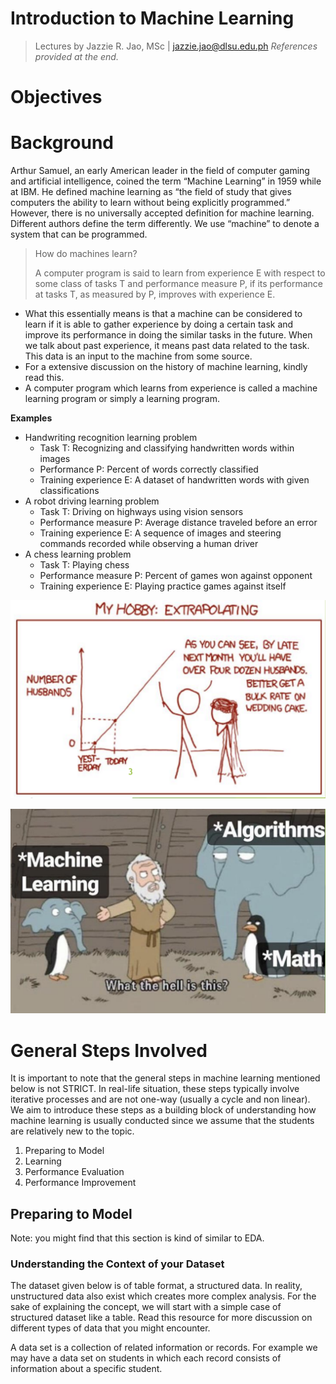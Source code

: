 

# Introduction to Machine Learning

> Lectures by Jazzie R. Jao, MSc | jazzie.jao@dlsu.edu.ph 
> *References provided at the end.*
# Objectives



# Background

Arthur Samuel, an early American leader in the field of computer gaming and artificial intelligence, coined the term “Machine Learning” in 1959 while at IBM. He defined machine learning as “the field of study that gives computers the ability to learn without being explicitly programmed.” However, there is no universally accepted definition for machine learning. Different authors define the term differently. We use “machine” to denote a system that can be programmed.

> How do machines learn?
> 
> A computer program is said to learn from experience E with respect to some class of tasks T and performance measure P, if its performance at tasks T, as measured by P, improves with experience E.

- What this essentially means is that a machine can be considered to learn if it is able to gather experience by doing a certain task and improve its performance in doing the similar tasks in the future. When we talk about past experience, it means past data related to the task. This data is an input to the machine from some source.
- For a extensive discussion on the history of machine learning, kindly read this.
- A computer program which learns from experience is called a machine learning program or simply a learning program.

**Examples**

- Handwriting recognition learning problem
    - Task T: Recognizing and classifying handwritten words within images
    - Performance P: Percent of words correctly classified
    - Training experience E: A dataset of handwritten words with given classifications
- A robot driving learning problem
    - Task T: Driving on highways using vision sensors
    - Performance measure P: Average distance traveled before an error
    - Training experience E: A sequence of images and steering commands recorded while observing a human driver
- A chess learning problem
    - Task T: Playing chess
    - Performance measure P: Percent of games won against opponent
    - Training experience E: Playing practice games against itself

![](images/Screenshot%202024-08-28%20at%205.59.14%20PM.png)

![](../../Screenshot%202024-08-28%20at%206.01.06%20PM.png)


# General Steps Involved

It is important to note that the general steps in machine learning mentioned below is not STRICT. In real-life situation, these steps typically involve iterative processes and are not one-way (usually a cycle and non linear). We aim to introduce these steps as a building block of understanding how machine learning is usually conducted since we assume that the students are relatively new to the topic.

1. Preparing to Model
2. Learning
3. Performance Evaluation
4. Performance Improvement

## Preparing to Model

Note: you might find that this section is kind of similar to EDA.

### Understanding the Context of your Dataset

The dataset given below is of table format, a structured data. In reality, unstructured data also exist which creates more complex analysis. For the sake of explaining the concept, we will start with a simple case of structured dataset like a table. Read this resource for more discussion on different types of data that you might encounter.

A data set is a collection of related information or records. For example we may have a data set on students in which each record consists of information about a specific student.